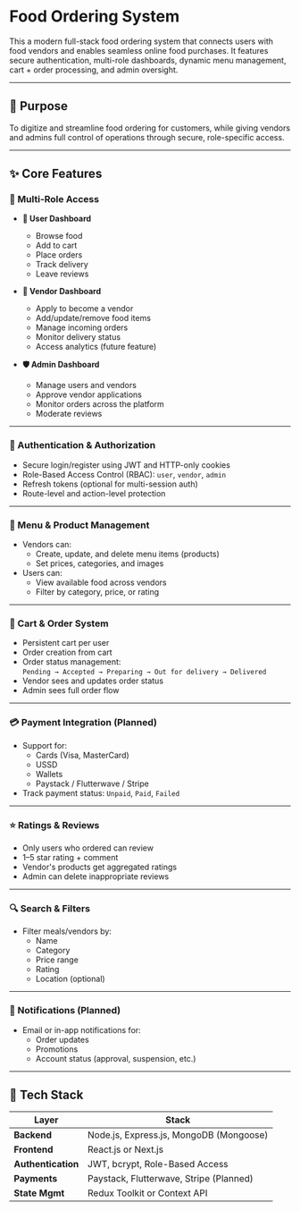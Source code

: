 #  Food Ordering System

This a modern full-stack food ordering system that connects users with food vendors and enables seamless online food purchases. It features secure authentication, multi-role dashboards, dynamic menu management, cart + order processing, and admin oversight.

---

## 🧭 Purpose

To digitize and streamline food ordering for customers, while giving vendors and admins full control of operations through secure, role-specific access.

---

## ✨ Core Features

### 🔐 Multi-Role Access

- **👤 User Dashboard**
  - Browse food
  - Add to cart
  - Place orders
  - Track delivery
  - Leave reviews

- **🏪 Vendor Dashboard**
  - Apply to become a vendor
  - Add/update/remove food items
  - Manage incoming orders
  - Monitor delivery status
  - Access analytics (future feature)

- **🛡️ Admin Dashboard**
  - Manage users and vendors
  - Approve vendor applications
  - Monitor orders across the platform
  - Moderate reviews

---

### 🧾 Authentication & Authorization

- Secure login/register using JWT and HTTP-only cookies  
- Role-Based Access Control (RBAC): `user`, `vendor`, `admin`  
- Refresh tokens (optional for multi-session auth)  
- Route-level and action-level protection  

---

### 🍲 Menu & Product Management

- Vendors can:
  - Create, update, and delete menu items (products)
  - Set prices, categories, and images
- Users can:
  - View available food across vendors
  - Filter by category, price, or rating

---

### 🛒 Cart & Order System

- Persistent cart per user  
- Order creation from cart  
- Order status management:  
  `Pending → Accepted → Preparing → Out for delivery → Delivered`  
- Vendor sees and updates order status  
- Admin sees full order flow  

---

### 💳 Payment Integration (Planned)

- Support for:
  - Cards (Visa, MasterCard)
  - USSD
  - Wallets
  - Paystack / Flutterwave / Stripe
- Track payment status: `Unpaid`, `Paid`, `Failed`

---

### ⭐ Ratings & Reviews

- Only users who ordered can review  
- 1–5 star rating + comment  
- Vendor's products get aggregated ratings  
- Admin can delete inappropriate reviews  

---

### 🔍 Search & Filters

- Filter meals/vendors by:
  - Name
  - Category
  - Price range
  - Rating
  - Location (optional)

---

### 🔔 Notifications (Planned)

- Email or in-app notifications for:
  - Order updates
  - Promotions
  - Account status (approval, suspension, etc.)

---

## 🧪 Tech Stack

| Layer             | Stack                                    |
|-------------------|------------------------------------------|
| **Backend**       | Node.js, Express.js, MongoDB (Mongoose)  |
| **Frontend**      | React.js or Next.js                      |
| **Authentication**| JWT, bcrypt, Role-Based Access           |
| **Payments**      | Paystack, Flutterwave, Stripe (Planned)  |
| **State Mgmt**    | Redux Toolkit or Context API             |


